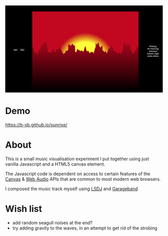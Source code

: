 ![preview image](preview.png?raw=true)

# Demo

https://b-xb.github.io/sunrise/

# About

This is a small music visualisation experiment I put together using just vanilla Javascript and a HTML5 canvas element.

The Javascript code is dependent on access to certain features of the [Canvas](https://developer.mozilla.org/en-US/docs/Web/API/Canvas_API) & [Web Audio](https://developer.mozilla.org/en-US/docs/Web/API/Web_Audio_API) APIs that are common to most modern web browsers.

I composed the music track myself using [LSDJ](https://www.littlesounddj.com/lsd/index.php) and [Garageband](https://www.apple.com/uk/mac/garageband/)

# Wish list
- add random seagull noises at the end?
- try adding gravity to the waves, in an attempt to get rid of the strobing
